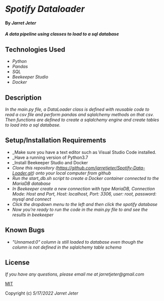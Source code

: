 # _Spotify Dataloader_

#### By _**Jarret Jeter**_

#### _A data pipeline using classes to load to a sql database_

## Technologies Used

* _Python_
* _Pandas_
* _SQL_
* _Beekeeper Studio_
* _Docker_

## Description

_In the main.py file, a DataLoader class is defined with reusable code to read a csv file and perform pandas and sqlalchemy methods on that csv. Then functions are defined to create a sqlalchemy engine and create tables to load into a sql database._

## Setup/Installation Requirements

* _Make sure you have a text editor such as Visual Studio Code installed.
* _Have a running version of Python3.7
* _Install Beekeeper Studio and Docker
* _Clone this repository (https://github.com/jarretjeter/Spotify-Data-Loader.git) onto your local computer from github_
* _Run the start_db.sh script to create a Docker container connected to the MariaDB database_
* _In Beekeeper create a new connection with type MariaDB, Connection Mode: Host and Port, Host: localhost, Port: 3306, user: root, password: mysql and connect_
* _Click the dropdown menu to the left and then click the spotify database_
* _Now you're ready to run the code in the main.py file to and see the results in beekeeper_

## Known Bugs

* _"Unnamed:0" column is still loaded to database even though the column is not defined in the sqlalchemy table schema_

## License

_If you have any questions, please email me at jarretjeter@gmail.com_

[MIT](https://github.com/jarretjeter/Spotify-Data-Loader/blob/main/LICENSE.txt)

Copyright (c) _5/17/2022_ _Jarret Jeter_
